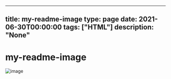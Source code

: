 
---
title: my-readme-image
type: page
date: 2021-06-30T00:00:00
tags: ["HTML"]
description: "None"
---


# my-readme-image

![image](out.png)
